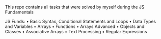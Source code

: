 This repo contains all tasks that were solved by myself during the JS Fundamentals

JS Funds: • Basic Syntax, Conditional Statements and Loops • Data Types and Variables • Arrays • Functions • Arrays Advanced • Objects and Classes • Associative Arrays • Text Processing • Regular Expressions